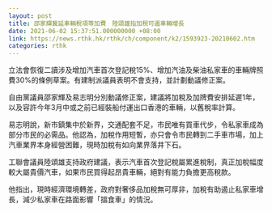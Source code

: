 ```yaml
---
layout: post
title: 邵家輝冀延車輛稅項等加費　陸頌雄指加稅可遏車輛增長
date: 2021-06-02 15:37:51.000000000 +08:00
link: https://news.rthk.hk/rthk/ch/component/k2/1593923-20210602.htm
categories: rthk
---
```


立法會恢復二讀涉及增加汽車首次登記稅15%、增加汽油及柴油私家車的車輛牌照費30%的條例草案。有建制派議員表明不會支持，並計劃動議修正案。

自由黨議員邵家輝及易志明分別動議修正案，建議將加稅及加牌費安排延遲1年，以及容許今年3月中或之前已經裝船付運出口香港的車輛，以舊稅率計算。

易志明說，新市鎮集中於新界，交通配套不足，市民唯有買車代步，令私家車成為部分市民的必需品。他認為，加稅作用短暫，亦只會令市民轉到二手車市場，加上汽車業界本身經營困難，現時加稅有如向業界落井下石。

工聯會議員陸頌雄支持政府建議，表示汽車首次登記稅屬累進稅制，真正加稅幅度較大屬貴價汽車，如果市民買得起昂貴車輛，絕對有能力負擔更高稅款。

他指出，現時經濟環境轉差，政府對奢侈品加稅無可厚非，加稅有助遏止私家車增長，減少私家車在路面影響「搵食車」的情況。
